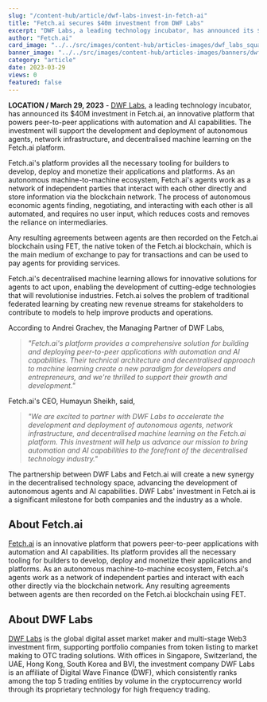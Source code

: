 ```yaml
---
slug: "/content-hub/article/dwf-labs-invest-in-fetch-ai"
title: "Fetch.ai secures $40m investment from DWF Labs"
excerpt: "DWF Labs, a leading technology incubator, has announced its $40M investment in Fetch.ai, an innovative platform that powers peer-to-peer applications with automation and AI capabilities."
author: "Fetch.ai"
card_image: "../../src/images/content-hub/articles-images/dwf_labs_square.png"
banner_image: "../../src/images/content-hub/articles-images/banners/dwf_labs_fetch_banner.png"
category: "article"
date: 2023-03-29
views: 0
featured: false
---
```


**LOCATION / March 29, 2023** - [DWF Labs](https://www.dwf-labs.com/), a leading technology incubator, has announced its $40M investment in Fetch.ai, an innovative platform that powers peer-to-peer applications with automation and AI capabilities. The investment will support the development and deployment of autonomous agents, network infrastructure, and decentralised machine learning on the Fetch.ai platform.

Fetch.ai's platform provides all the necessary tooling for builders to develop, deploy and monetize their applications and platforms. As an autonomous machine-to-machine ecosystem, Fetch.ai's agents work as a network of independent parties that interact with each other directly and store information via the blockchain network. The process of autonomous economic agents finding, negotiating, and interacting with each other is all automated, and requires no user input, which reduces costs and removes the reliance on intermediaries.

Any resulting agreements between agents are then recorded on the Fetch.ai blockchain using FET, the native token of the Fetch.ai blockchain, which is the main medium of exchange to pay for transactions and can be used to pay agents for providing services.

Fetch.ai's decentralised machine learning allows for innovative solutions for agents to act upon, enabling the development of cutting-edge technologies that will revolutionise industries. Fetch.ai solves the problem of traditional federated learning by creating new revenue streams for stakeholders to contribute to models to help improve products and operations.

According to Andrei Grachev, the Managing Partner of DWF Labs, 

> _\"Fetch.ai's platform provides a comprehensive solution for building and deploying peer-to-peer applications with automation and AI capabilities. Their technical architecture and decentralised approach to machine learning create a new paradigm for developers and entrepreneurs, and we're thrilled to support their growth and development.\"_

Fetch.ai's CEO, Humayun Sheikh, said, 

> _\"We are excited to partner with DWF Labs to accelerate the development and deployment of autonomous agents, network infrastructure, and decentralised machine learning on the Fetch.ai platform. This investment will help us advance our mission to bring automation and AI capabilities to the forefront of the decentralised technology industry.\"_

The partnership between DWF Labs and Fetch.ai will create a new synergy in the decentralised technology space, advancing the development of autonomous agents and AI capabilities. DWF Labs' investment in Fetch.ai is a significant milestone for both companies and the industry as a whole.

## About Fetch.ai

[Fetch.ai](https://fetch.ai/) is an innovative platform that powers peer-to-peer applications with automation and AI capabilities. Its platform provides all the necessary tooling for builders to develop, deploy and monetize their applications and platforms. As an autonomous machine-to-machine ecosystem, Fetch.ai's agents work as a network of independent parties and interact with each other directly via the blockchain network. Any resulting agreements between agents are then recorded on the Fetch.ai blockchain using FET.

## About DWF Labs

[DWF Labs](https://www.dwf-labs.com/) is the global digital asset market maker and multi-stage Web3 investment firm, supporting portfolio companies from token listing to market making to OTC trading solutions. With offices in Singapore, Switzerland, the UAE, Hong Kong, South Korea and BVI, the investment company DWF Labs is an affiliate of Digital Wave Finance (DWF), which consistently ranks among the top 5 trading entities by volume in the cryptocurrency world through its proprietary technology for high frequency trading.

